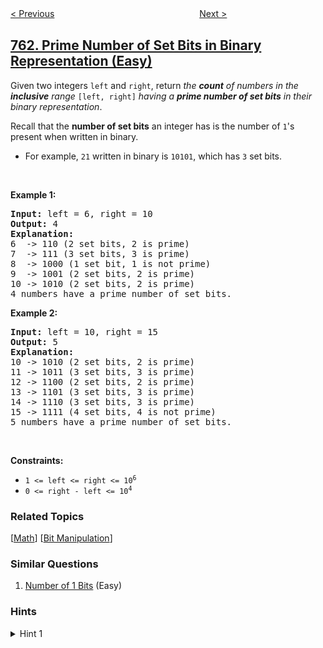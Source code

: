 <!--|This file generated by command(leetcode description); DO NOT EDIT.    |-->
<!--+----------------------------------------------------------------------+-->
<!--|@author    openset <openset.wang@gmail.com>                           |-->
<!--|@link      https://github.com/openset                                 |-->
<!--|@home      https://github.com/openset/leetcode                        |-->
<!--+----------------------------------------------------------------------+-->

[< Previous](../special-binary-string "Special Binary String")
　　　　　　　　　　　　　　　　
[Next >](../partition-labels "Partition Labels")

## [762. Prime Number of Set Bits in Binary Representation (Easy)](https://leetcode.com/problems/prime-number-of-set-bits-in-binary-representation "二进制表示中质数个计算置位")

<p>Given two integers <code>left</code> and <code>right</code>, return <em>the <strong>count</strong> of numbers in the <strong>inclusive</strong> range </em><code>[left, right]</code><em> having a <strong>prime number of set bits</strong> in their binary representation</em>.</p>

<p>Recall that the <strong>number of set bits</strong> an integer has is the number of <code>1</code>&#39;s present when written in binary.</p>

<ul>
	<li>For example, <code>21</code> written in binary is <code>10101</code>, which has <code>3</code> set bits.</li>
</ul>

<p>&nbsp;</p>
<p><strong>Example 1:</strong></p>

<pre>
<strong>Input:</strong> left = 6, right = 10
<strong>Output:</strong> 4
<strong>Explanation:</strong>
6  -&gt; 110 (2 set bits, 2 is prime)
7  -&gt; 111 (3 set bits, 3 is prime)
8  -&gt; 1000 (1 set bit, 1 is not prime)
9  -&gt; 1001 (2 set bits, 2 is prime)
10 -&gt; 1010 (2 set bits, 2 is prime)
4 numbers have a prime number of set bits.
</pre>

<p><strong>Example 2:</strong></p>

<pre>
<strong>Input:</strong> left = 10, right = 15
<strong>Output:</strong> 5
<strong>Explanation:</strong>
10 -&gt; 1010 (2 set bits, 2 is prime)
11 -&gt; 1011 (3 set bits, 3 is prime)
12 -&gt; 1100 (2 set bits, 2 is prime)
13 -&gt; 1101 (3 set bits, 3 is prime)
14 -&gt; 1110 (3 set bits, 3 is prime)
15 -&gt; 1111 (4 set bits, 4 is not prime)
5 numbers have a prime number of set bits.
</pre>

<p>&nbsp;</p>
<p><strong>Constraints:</strong></p>

<ul>
	<li><code>1 &lt;= left &lt;= right &lt;= 10<sup>6</sup></code></li>
	<li><code>0 &lt;= right - left &lt;= 10<sup>4</sup></code></li>
</ul>

### Related Topics
  [[Math](../../tag/math/README.md)]
  [[Bit Manipulation](../../tag/bit-manipulation/README.md)]

### Similar Questions
  1. [Number of 1 Bits](../number-of-1-bits) (Easy)

### Hints
<details>
<summary>Hint 1</summary>
Write a helper function to count the number of set bits in a number, then check whether the number of set bits is 2, 3, 5, 7, 11, 13, 17 or 19.
</details>
